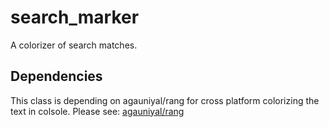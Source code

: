 # search_marker

A colorizer of search matches.

## Dependencies
This class is depending on agauniyal/rang for cross platform colorizing the text in colsole.
Please see: [agauniyal/rang](https://github.com/agauniyal/rang)

